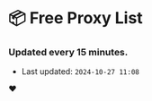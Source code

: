 # :package: Free Proxy List
### Updated every 15 minutes.

- Last updated: `2024-10-27 11:08`

:heart:
